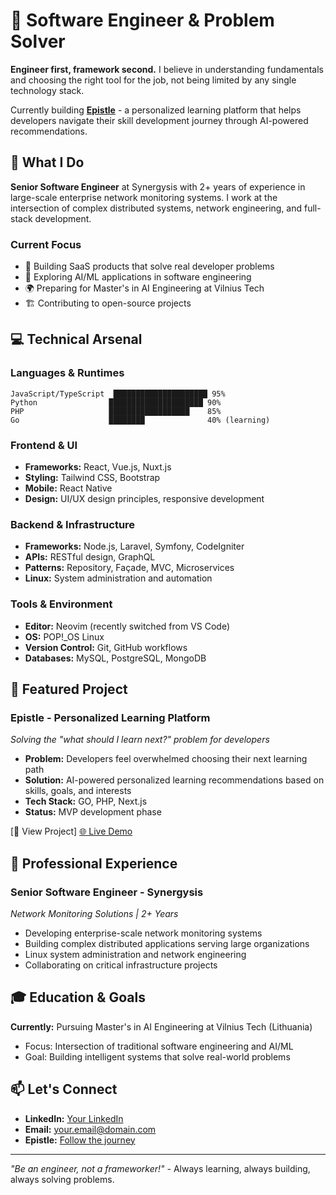 # 👋 Software Engineer & Problem Solver

**Engineer first, framework second.** I believe in understanding fundamentals and choosing the right tool for the job, not being limited by any single technology stack.

Currently building **[Epistle](https://github.com/sheron184/epistle-nextjs-ui)** - a personalized learning platform that helps developers navigate their skill development journey through AI-powered recommendations.

## 🚀 What I Do

**Senior Software Engineer** at Synergysis with 2+ years of experience in large-scale enterprise network monitoring systems. I work at the intersection of complex distributed systems, network engineering, and full-stack development.

### Current Focus
- 🎯 Building SaaS products that solve real developer problems
- 🤖 Exploring AI/ML applications in software engineering
- 🌍 Preparing for Master's in AI Engineering at Vilnius Tech
- 🏗️ Contributing to open-source projects

## 💻 Technical Arsenal

### Languages & Runtimes
```
JavaScript/TypeScript  █████████████████████ 95%
Python                █████████████████████ 90%
PHP                   ██████████████████    85%
Go                    ████████              40% (learning)
```

### Frontend & UI
- **Frameworks:** React, Vue.js, Nuxt.js
- **Styling:** Tailwind CSS, Bootstrap
- **Mobile:** React Native
- **Design:** UI/UX design principles, responsive development

### Backend & Infrastructure
- **Frameworks:** Node.js, Laravel, Symfony, CodeIgniter
- **APIs:** RESTful design, GraphQL
- **Patterns:** Repository, Façade, MVC, Microservices
- **Linux:** System administration and automation

### Tools & Environment
- **Editor:** Neovim (recently switched from VS Code)
- **OS:** POP!_OS Linux
- **Version Control:** Git, GitHub workflows
- **Databases:** MySQL, PostgreSQL, MongoDB

## 🎯 Featured Project

### Epistle - Personalized Learning Platform
*Solving the "what should I learn next?" problem for developers*

- **Problem:** Developers feel overwhelmed choosing their next learning path
- **Solution:** AI-powered personalized learning recommendations based on skills, goals, and interests
- **Tech Stack:** GO, PHP, Next.js
- **Status:** MVP development phase

[🔗 View Project] [🌐 Live Demo](https://epistle.guru)

## 🌟 Professional Experience

### Senior Software Engineer - Synergysis
*Network Monitoring Solutions | 2+ Years*
- Developing enterprise-scale network monitoring systems
- Building complex distributed applications serving large organizations
- Linux system administration and network engineering
- Collaborating on critical infrastructure projects

## 🎓 Education & Goals

**Currently:** Pursuing Master's in AI Engineering at Vilnius Tech (Lithuania)
- Focus: Intersection of traditional software engineering and AI/ML
- Goal: Building intelligent systems that solve real-world problems


## 📫 Let's Connect

- **LinkedIn:** [Your LinkedIn](https://linkedin.com/in/sheron-jude-979b02196)
- **Email:** your.email@domain.com
- **Epistle:** [Follow the journey](https://epistle.guru)

---

*"Be an engineer, not a frameworker!"* - Always learning, always building, always solving problems.
